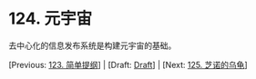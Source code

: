 # 124. 元宇宙

去中心化的信息发布系统是构建元宇宙的基础。

[Previous: [123. 简单提纲](123.md)] | [Draft: [Draft](../Draft.md)] | [Next: [125. 芝诺的乌龟](125.md)]